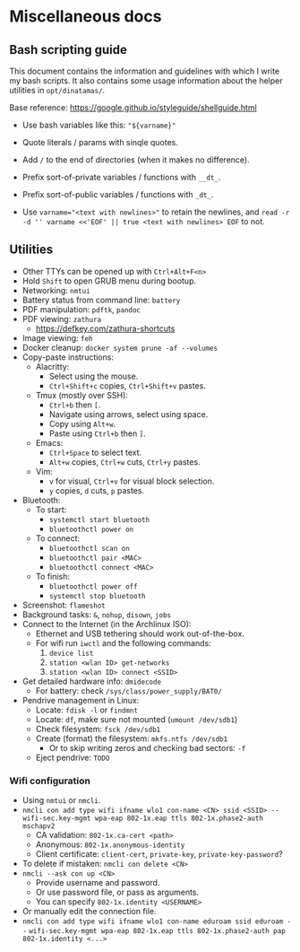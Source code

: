 # Miscellaneous docs

## Bash scripting guide

This document contains the information and guidelines with which
I write my bash scripts. It also contains some usage information
about the helper utilities in `opt/dinatamas/`.

Base reference: https://google.github.io/styleguide/shellguide.html

* Use bash variables like this: `"${varname}"`
* Quote literals / params with sinqle quotes.
* Add `/` to the end of directories (when it makes no difference).

* Prefix sort-of-private variables / functions with `__dt_`.
* Prefix sort-of-public variables / functions with `_dt_`.

* Use `varname="<text with newlines>"` to retain the newlines, and
  `read -r -d '' varname <<'EOF' || true <text with newlines> EOF` to not.

## Utilities

* Other TTYs can be opened up with `Ctrl+Alt+F<n>`
* Hold `Shift` to open GRUB menu during bootup.
* Networking: `nmtui`
* Battery status from command line: `battery`
* PDF manipulation: `pdftk`, `pandoc`
* PDF viewing: `zathura`
  * https://defkey.com/zathura-shortcuts
* Image viewing: `feh`
* Docker cleanup: `docker system prune -af --volumes`
* Copy-paste instructions:
  * Alacritty:
    * Select using the mouse.
    * `Ctrl+Shift+c` copies, `Ctrl+Shift+v` pastes.
  * Tmux (mostly over SSH):
    * `Ctrl+b` then `[`.
    * Navigate using arrows, select using space.
    * Copy using `Alt+w`.
    * Paste using `Ctrl+b` then `]`.
  * Emacs:
    * `Ctrl+Space` to select text.
    * `Alt+w` copies, `Ctrl+w` cuts, `Ctrl+y` pastes.
  * Vim:
    * `v` for visual, `Ctrl+v` for visual block selection.
    * `y` copies, `d` cuts, `p` pastes.
* Bluetooth:
  * To start:
    * `systemctl start bluetooth`
    * `bluetoothctl power on`
  * To connect:
    * `bluetoothctl scan on`
    * `bluetoothctl pair <MAC>`
    * `bluetoothctl connect <MAC>`
  * To finish:
    * `bluetoothctl power off`
    * `systemctl stop bluetooth`
* Screenshot: `flameshot`
* Background tasks: `&`, `nohup`, `disown`, `jobs`
* Connect to the Internet (in the Archlinux ISO):
  * Ethernet and USB tethering should work out-of-the-box.
  * For wifi run `iwctl` and the following commands:
    1. `device list`
    1. `station <wlan ID> get-networks`
    1. `station <wlan ID> connect <SSID>`
* Get detailed hardware info: `dmidecode`
  * For battery: check `/sys/class/power_supply/BAT0/`
* Pendrive management in Linux:
  * Locate: `fdisk -l` or `findmnt`
  * Locate: `df`, make sure not mounted (`umount /dev/sdb1`)
  * Check filesystem: `fsck /dev/sdb1`
  * Create (format) the filesystem: `mkfs.ntfs /dev/sdb1`
    * Or to skip writing zeros and checking bad sectors: `-f`
  * Eject pendrive: `TODO`

### Wifi configuration
* Using `nmtui` or `nmcli`.
* `nmcli con add type wifi ifname wlo1 con-name <CN> ssid <SSID> -- `
  `wifi-sec.key-mgmt wpa-eap 802-1x.eap ttls 802-1x.phase2-auth mschapv2`
  * CA validation: `802-1x.ca-cert <path>`
  * Anonymous: `802-1x.anonymous-identity`
  * Client certificate: `client-cert`, `private-key`, `private-key-password`?
* To delete if mistaken: `nmcli con delete <CN>`
* `nmcli --ask con up <CN>`
  * Provide username and password.
  * Or use password file, or pass as arguments.
  * You can specify `802-1x.identity <USERNAME>`
* Or manually edit the connection file.
* `nmcli con add type wifi ifname wlo1 con-name eduroam ssid eduroam --`
  `wifi-sec.key-mgmt wpa-eap 802-1x.eap ttls 802-1x.phase2-auth pap 802-1x.identity <...>`

